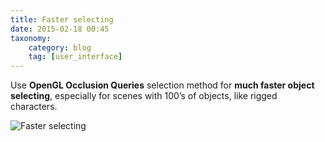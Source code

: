 ```yaml
---
title: Faster selecting
date: 2015-02-18 00:45
taxonomy:
    category: blog
    tag: [user_interface]
---
```

Use **OpenGL Occlusion Queries** selection method for **much faster object selecting**, especially for scenes with 100’s of objects, like rigged characters.

![Faster selecting](http://i.imgur.com/zLGQ6mc.png)
